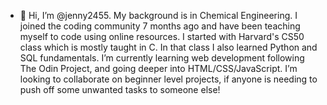 - 👋 Hi, I’m @jenny2455.
My background is in Chemical Engineering. I joined the coding community 7 months ago and have been teaching myself to code using online resources. I started with Harvard's CS50 class which is mostly taught in C. In that class I also learned Python and SQL fundamentals. 
I’m currently learning web development following The Odin Project, and going deeper into HTML/CSS/JavaScript. 
I’m looking to collaborate on beginner level projects, if anyone is needing to push off some unwanted tasks to someone else!

<!---
jenny2455/jenny2455 is a ✨ special ✨ repository because its `README.md` (this file) appears on your GitHub profile.
You can click the Preview link to take a look at your changes.
--->
